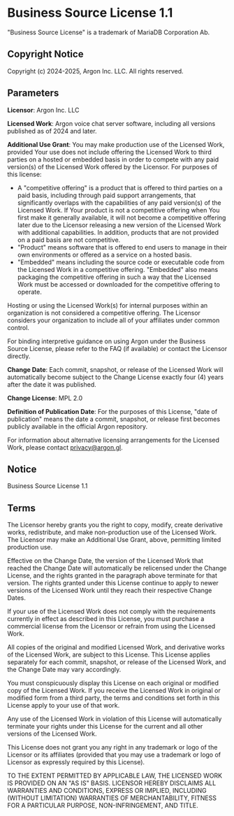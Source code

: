 # Business Source License 1.1
"Business Source License" is a trademark of MariaDB Corporation Ab.

## Copyright Notice

Copyright (c) 2024-2025, Argon Inc. LLC.
All rights reserved.

## Parameters

**Licensor**: Argon Inc. LLC

**Licensed Work**: Argon voice chat server software, including all versions published as of 2024 and later.

**Additional Use Grant**: You may make production use of the Licensed Work, provided Your use does not include offering the Licensed Work to third parties on a hosted or embedded basis in order to compete with any paid version(s) of the Licensed Work offered by the Licensor. For purposes of this license:

- A "competitive offering" is a product that is offered to third parties on a paid basis, including through paid support arrangements, that significantly overlaps with the capabilities of any paid version(s) of the Licensed Work. If Your product is not a competitive offering when You first make it generally available, it will not become a competitive offering later due to the Licensor releasing a new version of the Licensed Work with additional capabilities. In addition, products that are not provided on a paid basis are not competitive.
- "Product" means software that is offered to end users to manage in their own environments or offered as a service on a hosted basis.
- "Embedded" means including the source code or executable code from the Licensed Work in a competitive offering. "Embedded" also means packaging the competitive offering in such a way that the Licensed Work must be accessed or downloaded for the competitive offering to operate.

Hosting or using the Licensed Work(s) for internal purposes within an organization is not considered a competitive offering. The Licensor considers your organization to include all of your affiliates under common control.

For binding interpretive guidance on using Argon under the Business Source License, please refer to the FAQ (if available) or contact the Licensor directly.

**Change Date**: Each commit, snapshot, or release of the Licensed Work will automatically become subject to the Change License exactly four (4) years after the date it was published.

**Change License**: MPL 2.0

**Definition of Publication Date**: For the purposes of this License, "date of publication" means the date a commit, snapshot, or release first becomes publicly available in the official Argon repository.

For information about alternative licensing arrangements for the Licensed Work, please contact privacy@argon.gl.

## Notice

Business Source License 1.1

## Terms

The Licensor hereby grants you the right to copy, modify, create derivative works, redistribute, and make non-production use of the Licensed Work. The Licensor may make an Additional Use Grant, above, permitting limited production use.

Effective on the Change Date, the version of the Licensed Work that reached the Change Date will automatically be relicensed under the Change License, and the rights granted in the paragraph above terminate for that version. The rights granted under this License continue to apply to newer versions of the Licensed Work until they reach their respective Change Dates.

If your use of the Licensed Work does not comply with the requirements currently in effect as described in this License, you must purchase a commercial license from the Licensor or refrain from using the Licensed Work.

All copies of the original and modified Licensed Work, and derivative works of the Licensed Work, are subject to this License. This License applies separately for each commit, snapshot, or release of the Licensed Work, and the Change Date may vary accordingly.

You must conspicuously display this License on each original or modified copy of the Licensed Work. If you receive the Licensed Work in original or modified form from a third party, the terms and conditions set forth in this License apply to your use of that work.

Any use of the Licensed Work in violation of this License will automatically terminate your rights under this License for the current and all other versions of the Licensed Work.

This License does not grant you any right in any trademark or logo of the Licensor or its affiliates (provided that you may use a trademark or logo of Licensor as expressly required by this License).

TO THE EXTENT PERMITTED BY APPLICABLE LAW, THE LICENSED WORK IS PROVIDED ON AN "AS IS" BASIS. LICENSOR HEREBY DISCLAIMS ALL WARRANTIES AND CONDITIONS, EXPRESS OR IMPLIED, INCLUDING (WITHOUT LIMITATION) WARRANTIES OF MERCHANTABILITY, FITNESS FOR A PARTICULAR PURPOSE, NON-INFRINGEMENT, AND TITLE.
